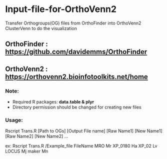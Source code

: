 # Input-file-for-OrthoVenn2
Transfer Orthogroups(OG) files from OrthoFinder into OrthoVenn2 ClusterVenn to do the visualization

## OrthoFinder : https://github.com/davidemms/OrthoFinder
## OrthoVenn2 : https://orthovenn2.bioinfotoolkits.net/home

### Note:
- Required R packages: **data.table & plyr** 
- Directory permission should be changed for creating new files


### Usage:
Rscript Trans.R [Path to OGs] [Output File name] [Raw Name1] [New Name1] [Raw Name2] [New Name2] ...

ex:
Rscript Trans.R /Example_file FileName MRO Mr XP_0180 Ha XP_02 Lv LOCUS Mj maker Mn
